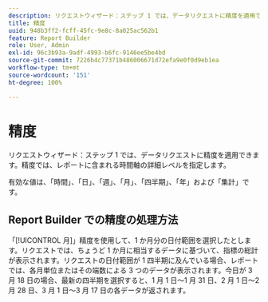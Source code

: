 ```yaml
---
description: リクエストウィザード：ステップ 1 では、データリクエストに精度を適用できます。精度では、レポートに含まれる時間軸の詳細レベルを指定します。
title: 精度
uuid: 948b3ff2-fcff-45fc-9e8c-8a025ac562b1
feature: Report Builder
role: User, Admin
exl-id: 96c3b93a-9adf-4993-b6fc-9146ee5be4bd
source-git-commit: 7226b4c77371b486006671d72efa9e0f0d9eb1ea
workflow-type: tm+mt
source-wordcount: '151'
ht-degree: 100%

---
```


# 精度

リクエストウィザード：ステップ 1 では、データリクエストに精度を適用できます。精度では、レポートに含まれる時間軸の詳細レベルを指定します。

有効な値は、「時間」、「日」、「週」、「月」、「四半期」、「年」および「集計」です。

## Report Builder での精度の処理方法

「[!UICONTROL 月]」精度を使用して、1 か月分の日付範囲を選択したとします。リクエストでは、ちょうど 1 か月に相当するデータに基づいて、指標の総計が表示されます。リクエストの日付範囲が 1 四半期に及んでいる場合、レポートでは、各月単位またはその端数による 3 つのデータが表示されます。今日が 3 月 18 日の場合、最新の四半期を選択すると、1 月 1 日～1 月 31 日、2 月 1 日～2 月 28 日、3 月 1 日～3 月 17 日の各データが返されます。
